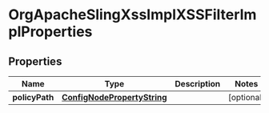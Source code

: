 

# OrgApacheSlingXssImplXSSFilterImplProperties

## Properties

Name | Type | Description | Notes
------------ | ------------- | ------------- | -------------
**policyPath** | [**ConfigNodePropertyString**](ConfigNodePropertyString.md) |  |  [optional]



